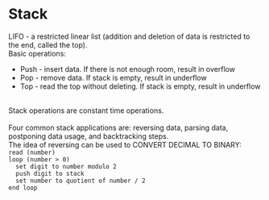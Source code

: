 # Stack

LIFO - a restricted linear list (addition and deletion of data is restricted to the end, called the top).<br>
Basic operations:
<ul>
  <li>Push - insert data. If there is not enough room, result in overflow</li>
  <li>Pop - remove data. If stack is empty, result in underflow</li>
  <li>Top - read the top without deleting. If stack is empty, result in underflow</li>
</ul>
<br>
Stack operations are constant time operations.
<br>
<br>
Four common stack applications are: reversing data, parsing data, postponing data usage, and backtracking steps.<br>
The idea of reversing can be used to CONVERT DECIMAL TO BINARY:<br>
<code>read (number)</code><br>
<code>loop (number > 0)</code><br>
<code>  set digit to number modulo 2</code><br>
<code>  push digit to stack</code><br>
<code>  set number to quotient of number / 2</code><br>
<code>end loop</code><br>
